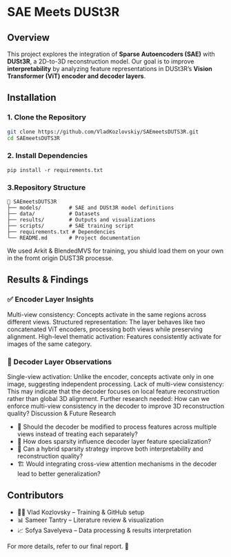 # SAE Meets DUSt3R  

## Overview  
This project explores the integration of **Sparse Autoencoders (SAE)** with **DUSt3R**, a 2D-to-3D reconstruction model. Our goal is to improve **interpretability** by analyzing feature representations in DUSt3R’s **Vision Transformer (ViT) encoder and decoder layers**.  

## Installation  

### 1. Clone the Repository  
```bash
git clone https://github.com/VladKozlovskiy/SAEmeetsDUTS3R.git  
cd SAEmeetsDUTS3R
```
### 2. Install Dependencies
   
```pip install -r requirements.txt```  

### 3.Repository Structure

```
📂 SAEmeetsDUTS3R
├── models/         # SAE and DUSt3R model definitions
├── data/           # Datasets
├── results/        # Outputs and visualizations
├── scripts/        # SAE training script
├── requirements.txt # Dependencies
└── README.md       # Project documentation
```

We used Arkit & BlendedMVS for training, you shiuld load them on your own in the fromt origin DUST3R processe. 


## Results & Findings

### ✅ Encoder Layer Insights
Multi-view consistency: Concepts activate in the same regions across different views.
Structured representation: The layer behaves like two concatenated ViT encoders, processing both views while preserving alignment.
High-level thematic activation: Features consistently activate for images of the same category.

### 🔴 Decoder Layer Observations
Single-view activation: Unlike the encoder, concepts activate only in one image, suggesting independent processing.
Lack of multi-view consistency: This may indicate that the decoder focuses on local feature reconstruction rather than global 3D alignment.
Further research needed: How can we enforce multi-view consistency in the decoder to improve 3D reconstruction quality?
Discussion & Future Research

- 🧩 Should the decoder be modified to process features across multiple views instead of treating each separately?
- 🎯 How does sparsity influence decoder layer feature specialization?
- 🔄 Can a hybrid sparsity strategy improve both interpretability and reconstruction quality?
- 🏗 Would integrating cross-view attention mechanisms in the decoder lead to better generalization?


## Contributors

- 👨‍💻 Vlad Kozlovsky – Training & GitHub setup
- 📊 Sameer Tantry – Literature review & visualization
- 📈 Sofya Savelyeva – Data processing & results interpretation

For more details, refer to our final report. 🚀
